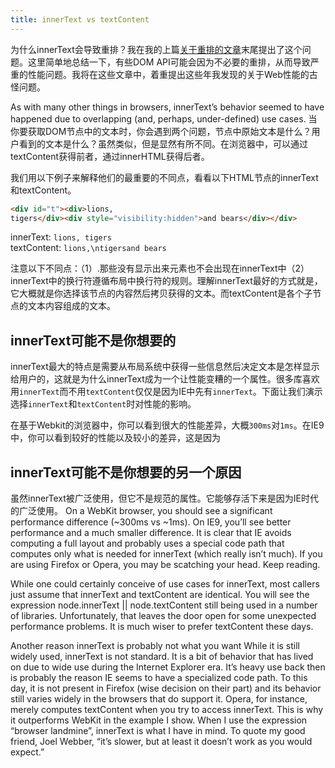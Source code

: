 ```yaml
---
title: innerText vs textContent
---
```


为什么innerText会导致重排？我在我的上篇[关于重排的文章](http://kellegous.com/j/2013/01/26/layout-performance)末尾提出了这个问题。这里简单地总结一下，有些DOM API可能会因为不必要的重排，从而导致严重的性能问题。我将在这些文章中，着重提出这些年我发现的关于Web性能的古怪问题。  

As with many other things in browsers, innerText’s behavior seemed to have happened due to overlapping (and, perhaps, under-defined) use cases. 当你要获取DOM节点中的文本时，你会遇到两个问题，节点中原始文本是什么？用户看到的文本是什么？虽然类似，但是显然有所不同。在浏览器中，可以通过textContent获得前者，通过innerHTML获得后者。  

我们用以下例子来解释他们的最重要的不同点，看看以下HTML节点的innerText和textContent。  
```html
<div id="t"><div>lions,
tigers</div><div style="visibility:hidden">and bears</div></div>
```
innerText: `lions, tigers`  
textContent: `lions,\ntigersand bears`  

注意以下不同点：（1）.那些没有显示出来元素也不会出现在innerText中（2）innerText中的换行符遵循布局中换行符的规则。理解innerText最好的方式就是，它大概就是你选择该节点的内容然后拷贝获得的文本。而textContent是各个子节点的文本内容组成的文本。  

## innerText可能不是你想要的
innerText最大的特点是需要从布局系统中获得一些信息然后决定文本是怎样显示给用户的，这就是为什么innerText成为一个让性能变糟的一个属性。很多库喜欢用`innerText`而不用`textContent`仅仅是因为IE中先有`innerText`。下面让我们演示选择`innerText`和`textContent`时对性能的影响。  

在基于Webkit的浏览器中，你可以看到很大的性能差异，大概`300ms`对`1ms`。在IE9中，你可以看到较好的性能以及较小的差异，这是因为

## innerText可能不是你想要的另一个原因
虽然innerText被广泛使用，但它不是规范的属性。它能够存活下来是因为IE时代的广泛使用。
On a WebKit browser, you should see a significant performance difference (~300ms vs ~1ms). On IE9, you’ll see better performance and a much smaller difference. It is clear that IE avoids computing a full layout and probably uses a special code path that computes only what is needed for innerText (which really isn’t much). If you are using Firefox or Opera, you may be scatching your head. Keep reading.

While one could certainly conceive of use cases for innerText, most callers just assume that innerText and textContent are identical. You will see the expression node.innerText || node.textContent still being used in a number of libraries. Unfortunately, that leaves the door open for some unexpected performance problems. It is much wiser to prefer textContent these days.

Another reason innerText is probably not what you want
While it is still widely used, innerText is not standard. It is a bit of behavior that has lived on due to wide use during the Internet Explorer era. It’s heavy use back then is probably the reason IE seems to have a specialized code path. To this day, it is not present in Firefox (wise decision on their part) and its behavior still varies widely in the browsers that do support it. Opera, for instance, merely computes textContent when you try to access innerText. This is why it outperforms WebKit in the example I show. When I use the expression “browser landmine”, innerText is what I have in mind. To quote my good friend, Joel Webber, “it’s slower, but at least it doesn’t work as you would expect.”

